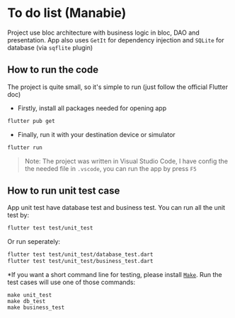 # To do list (Manabie)
Project use bloc architecture with business logic in bloc, DAO and presentation. App also uses `GetIt` for dependency injection and `SQLite` for database (via `sqflite` plugin)
## How to run the code
The project is quite small, so it's simple to run (just follow the official Flutter doc)
- Firstly, install all packages needed for opening app
```sh
flutter pub get
```

- Finally, run it with your destination device or simulator
```sh
flutter run
```

>Note: The project was written in Visual Studio Code, I have config the the needed file in `.vscode`, you can run the app by press `F5`

## How to run unit test case
App unit test have database test and business test. You can run all the unit test by:
```sh
flutter test test/unit_test
```
Or run seperately:
```sh
flutter test test/unit_test/database_test.dart
flutter test test/unit_test/business_test.dart
```

*If you want a short command line for testing, please install [`Make`](https://formulae.brew.sh/formula/make). Run the test cases will use one of those commands:
```
make unit_test
make db_test
make business_test
```